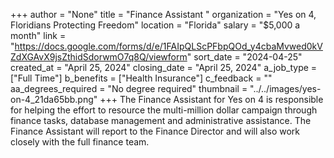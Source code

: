 +++
author = "None"
title = "Finance Assistant "
organization = "Yes on 4, Floridians Protecting Freedom"
location = "Florida"
salary = "$5,000 a  month"
link = "https://docs.google.com/forms/d/e/1FAIpQLScPFbpQOd_y4cbaMvwed0kVZdXGAvX9jsZthidSdorwmO7q8Q/viewform"
sort_date = "2024-04-25"
created_at = "April 25, 2024"
closing_date = "April 25, 2024"
a_job_type = ["Full Time"]
b_benefits = ["Health Insurance"]
c_feedback = ""
aa_degrees_required = "No degree required"
thumbnail = "../../images/yes-on-4_21da65bb.png"
+++
The Finance Assistant for Yes on 4 is responsible for helping the effort to resource the multi-million dollar campaign through finance tasks, database management and administrative assistance. The Finance Assistant will report to the Finance Director and will also work closely with the full finance team. 